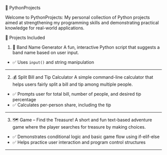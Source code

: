 🐍 PythonProjects

Welcome to PythonProjects: My personal collection of Python projects aimed at strengthening my programming skills and demonstrating practical knowledge for real-world applications.

🚀 Projects Included

1. 🎸 Band Name Generator
A fun, interactive Python script that suggests a band name based on user input.
- ✅ Uses `input()` and string manipulation  
---

2. 💰 Split Bill and Tip Calculator
A simple command-line calculator that helps users fairly split a bill and tip among multiple people.
- ✅ Prompts user for total bill, number of people, and desired tip percentage  
- ✅ Calculates per-person share, including the tip
---

3. 🗺️ Game – Find the Treasure!
A short and fun text-based adventure game where the player searches for treasure by making choices.
- ✅ Demonstrates conditional logic and basic game flow using if-elif-else
- ✅ Helps practice user interaction and program control structures
---
